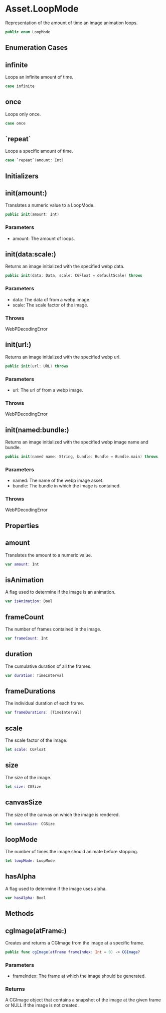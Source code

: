 # Asset.LoopMode

Representation of the amount of time an image animation loops.

``` swift
public enum LoopMode
```

## Enumeration Cases

## infinite

Loops an infinite amount of time.

``` swift
case infinite
```

## once

Loops only once.

``` swift
case once
```

## \`repeat\`

Loops a specific amount of time.

``` swift
case `repeat`(amount: Int)
```

## Initializers

## init(amount:)

Translates a numeric value to a LoopMode.

``` swift
public init(amount: Int)
```

### Parameters

  - amount: The amount of loops.

## init(data:scale:)

Returns an image initialized with the specified webp data.

``` swift
public init(data: Data, scale: CGFloat = defaultScale) throws
```

### Parameters

  - data: The data of from a webp image.
  - scale: The scale factor of the image.

### Throws

WebPDecodingError

## init(url:)

Returns an image initialized with the specified webp url.

``` swift
public init(url: URL) throws
```

### Parameters

  - url: The url of from a webp image.

### Throws

WebPDecodingError

## init(named:bundle:)

Returns an image initialized with the specified webp image name and bundle.

``` swift
public init(named name: String, bundle: Bundle = Bundle.main) throws
```

### Parameters

  - named: The name of the webp image asset.
  - bundle: The bundle in which the image is contained.

### Throws

WebPDecodingError

## Properties

## amount

Translates the amount to a numeric value.

``` swift
var amount: Int
```

## isAnimation

A flag used to determine if the image is an animation.

``` swift
var isAnimation: Bool
```

## frameCount

The number of frames contained in the image.

``` swift
var frameCount: Int
```

## duration

The cumulative duration of all the frames.

``` swift
var duration: TimeInterval
```

## frameDurations

The individual duration of each frame.

``` swift
var frameDurations: [TimeInterval]
```

## scale

The scale factor of the image.

``` swift
let scale: CGFloat
```

## size

The size of the image.

``` swift
let size: CGSize
```

## canvasSize

The size of the canvas on which the image is rendered.

``` swift
let canvasSize: CGSize
```

## loopMode

The number of times the image should animate before stopping.

``` swift
let loopMode: LoopMode
```

## hasAlpha

A flag used to determine if the image uses alpha.

``` swift
var hasAlpha: Bool
```

## Methods

## cgImage(atFrame:)

Creates and returns a CGImage from the image at a specific frame.

``` swift
public func cgImage(atFrame frameIndex: Int = 0) -> CGImage?
```

### Parameters

  - frameIndex: The frame at which the image should be generated.

### Returns

A CGImage object that contains a snapshot of the image at the given frame or NULL if the image is not created.
